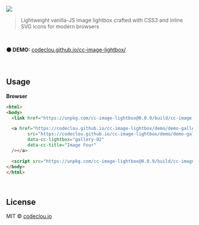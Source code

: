 [![](https://codeclou.github.io/cc-image-lightbox/img/cc-image-lightbox-logo.svg)](https://github.com/codeclou/cc-image-lightbox)

> Lightweight vanilla-JS image lightbox crafted with CSS3 and inline SVG icons for modern browsers

<p>&nbsp;</p>

**:black_circle: DEMO:** [codeclou.github.io/cc-image-lightbox/](https://codeclou.github.io/cc-image-lightbox/)

<p>&nbsp;</p>

## Usage

**Browser**

```html
<html>
<body>
  <link href="https://unpkg.com/cc-image-lightbox@0.0.9/build/cc-image-lightbox.min.css" rel="stylesheet" />

  <a href="https://codeclou.github.io/cc-image-lightbox/demo/demo-gallery-02/images/DSC05104.JPG" target="_blank"><img
        src="https://codeclou.github.io/cc-image-lightbox/demo/demo-gallery-02/thumbs/DSC05104.JPG"
        data-cc-lightbox="gallery-02"
        data-cc-title="Image Four"
  /></a>

  <script src="https://unpkg.com/cc-image-lightbox@0.0.9/build/cc-image-lightbox.min.js"></script>
</body>
</html>
```


<p>&nbsp;</p>

## License

MIT © [codeclou.io](./LICENSE.md)
